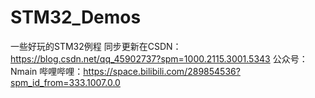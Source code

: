 # STM32_Demos
一些好玩的STM32例程
同步更新在CSDN：https://blog.csdn.net/qq_45902737?spm=1000.2115.3001.5343
公众号：Nmain
哔哩哔哩：https://space.bilibili.com/289854536?spm_id_from=333.1007.0.0
